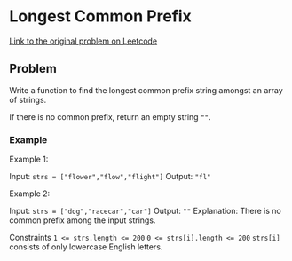 # Longest Common Prefix

[Link to the original problem on Leetcode](https://leetcode.com/problems/longest-common-prefix/)

## Problem

Write a function to find the longest common prefix string amongst an array of strings.

If there is no common prefix, return an empty string `""`.

### Example

Example 1:

Input: `strs = ["flower","flow","flight"]`
Output: `"fl"`

Example 2:

Input: `strs = ["dog","racecar","car"]`
Output: `""`
Explanation: There is no common prefix among the input strings.

Constraints
`1 <= strs.length <= 200`
`0 <= strs[i].length <= 200`
`strs[i]` consists of only lowercase English letters.